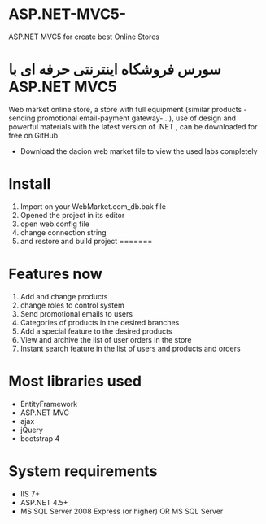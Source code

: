 
# ASP.NET-MVC5-
ASP.NET MVC5 for create best  Online Stores
# سورس فروشکاه اینترنتی حرفه ای با ASP.NET MVC5
Web market online store, a store with full equipment (similar products -sending promotional email-payment gateway-...), use of design and powerful materials with the latest version of .NET , can be downloaded for free on GitHub

- Download the dacion web market file to view the used labs completely


# Install

1. Import on your WebMarket.com_db.bak file
2. Opened the project in its editor
3. open web.config file
4. change connection string
5. and restore and build project 
=======

# Features now
1. Add and change products
2. change roles to control system
3. Send promotional emails to users
4. Categories of products in the desired branches
5. Add a special feature to the desired products
6. View and archive the list of user orders in the store
7. Instant search feature in the list of users and products and orders


# Most libraries used
- EntityFramework
- ASP.NET MVC
- ajax
- jQuery
- bootstrap 4

# System requirements
- IIS 7+
- ASP.NET 4.5+
- MS SQL Server 2008 Express (or higher) OR MS SQL Server
